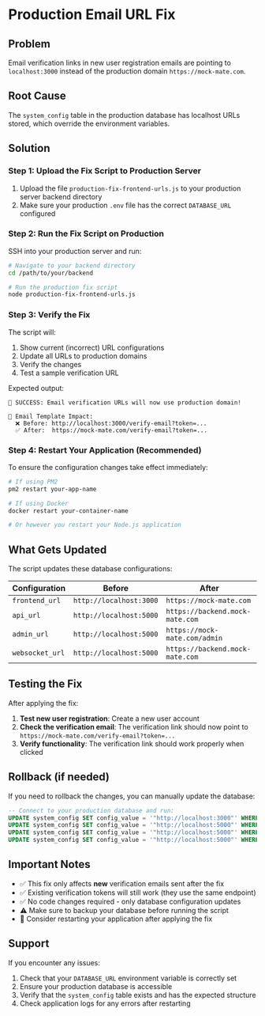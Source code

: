 # Production Email URL Fix

## Problem
Email verification links in new user registration emails are pointing to `localhost:3000` instead of the production domain `https://mock-mate.com`.

## Root Cause
The `system_config` table in the production database has localhost URLs stored, which override the environment variables.

## Solution

### Step 1: Upload the Fix Script to Production Server

1. Upload the file `production-fix-frontend-urls.js` to your production server backend directory
2. Make sure your production `.env` file has the correct `DATABASE_URL` configured

### Step 2: Run the Fix Script on Production

SSH into your production server and run:

```bash
# Navigate to your backend directory
cd /path/to/your/backend

# Run the production fix script
node production-fix-frontend-urls.js
```

### Step 3: Verify the Fix

The script will:
1. Show current (incorrect) URL configurations
2. Update all URLs to production domains
3. Verify the changes
4. Test a sample verification URL

Expected output:
```
🎉 SUCCESS: Email verification URLs will now use production domain!

📧 Email Template Impact:
  ❌ Before: http://localhost:3000/verify-email?token=...
  ✅ After:  https://mock-mate.com/verify-email?token=...
```

### Step 4: Restart Your Application (Recommended)

To ensure the configuration changes take effect immediately:

```bash
# If using PM2
pm2 restart your-app-name

# If using Docker
docker restart your-container-name

# Or however you restart your Node.js application
```

## What Gets Updated

The script updates these database configurations:

| Configuration | Before | After |
|---------------|---------|-------|
| `frontend_url` | `http://localhost:3000` | `https://mock-mate.com` |
| `api_url` | `http://localhost:5000` | `https://backend.mock-mate.com` |
| `admin_url` | `http://localhost:5000` | `https://mock-mate.com/admin` |
| `websocket_url` | `http://localhost:5000` | `https://backend.mock-mate.com` |

## Testing the Fix

After applying the fix:

1. **Test new user registration**: Create a new user account
2. **Check the verification email**: The verification link should now point to `https://mock-mate.com/verify-email?token=...`
3. **Verify functionality**: The verification link should work properly when clicked

## Rollback (if needed)

If you need to rollback the changes, you can manually update the database:

```sql
-- Connect to your production database and run:
UPDATE system_config SET config_value = '"http://localhost:3000"' WHERE config_key = 'frontend_url';
UPDATE system_config SET config_value = '"http://localhost:5000"' WHERE config_key = 'api_url';
UPDATE system_config SET config_value = '"http://localhost:5000"' WHERE config_key = 'admin_url';  
UPDATE system_config SET config_value = '"http://localhost:5000"' WHERE config_key = 'websocket_url';
```

## Important Notes

- ✅ This fix only affects **new** verification emails sent after the fix
- ✅ Existing verification tokens will still work (they use the same endpoint)
- ✅ No code changes required - only database configuration updates
- ⚠️ Make sure to backup your database before running the script
- 🔄 Consider restarting your application after applying the fix

## Support

If you encounter any issues:

1. Check that your `DATABASE_URL` environment variable is correctly set
2. Ensure your production database is accessible
3. Verify that the `system_config` table exists and has the expected structure
4. Check application logs for any errors after restarting
